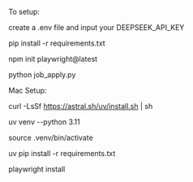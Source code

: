To setup:

create a .env file and input your DEEPSEEK_API_KEY

pip install -r requirements.txt

npm init playwright@latest

python job_apply.py


Mac Setup:

curl -LsSf https://astral.sh/uv/install.sh | sh

uv venv --python 3.11

source .venv/bin/activate

uv pip install -r requirements.txt

playwright install